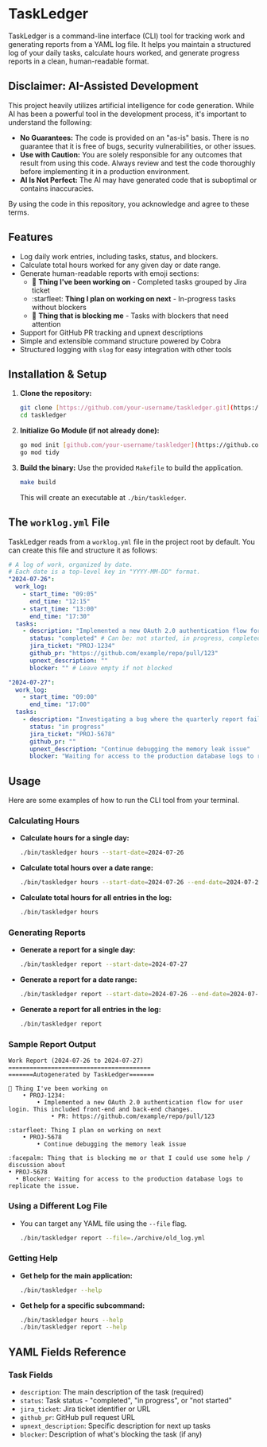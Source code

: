 # TaskLedger

TaskLedger is a command-line interface (CLI) tool for tracking work and generating reports from a YAML log file. It helps you maintain a structured log of your daily tasks, calculate hours worked, and generate progress reports in a clean, human-readable format.

## Disclaimer: AI-Assisted Development

This project heavily utilizes artificial intelligence for code generation. While AI has been a powerful tool in the development process, it's important to understand the following:

* **No Guarantees:** The code is provided on an "as-is" basis. There is no guarantee that it is free of bugs, security vulnerabilities, or other issues.
* **Use with Caution:** You are solely responsible for any outcomes that result from using this code. Always review and test the code thoroughly before implementing it in a production environment.
* **AI Is Not Perfect:** The AI may have generated code that is suboptimal or contains inaccuracies.

By using the code in this repository, you acknowledge and agree to these terms. 

## Features

* Log daily work entries, including tasks, status, and blockers.
* Calculate total hours worked for any given day or date range.
* Generate human-readable reports with emoji sections:
    * 🦀 **Thing I've been working on** - Completed tasks grouped by Jira ticket
    * :starfleet: **Thing I plan on working on next** - In-progress tasks without blockers
    * :facepalm: **Thing that is blocking me** - Tasks with blockers that need attention
* Support for GitHub PR tracking and upnext descriptions
* Simple and extensible command structure powered by Cobra
* Structured logging with `slog` for easy integration with other tools

## Installation & Setup

1.  **Clone the repository:**
    ```bash
    git clone [https://github.com/your-username/taskledger.git](https://github.com/your-username/taskledger.git)
    cd taskledger
    ```

2.  **Initialize Go Module (if not already done):**
    ```bash
    go mod init [github.com/your-username/taskledger](https://github.com/your-username/taskledger)
    go mod tidy
    ```

3.  **Build the binary:**
    Use the provided `Makefile` to build the application.
    ```bash
    make build
    ```
    This will create an executable at `./bin/taskledger`.

## The `worklog.yml` File

TaskLedger reads from a `worklog.yml` file in the project root by default. You can create this file and structure it as follows:

```yaml
# A log of work, organized by date.
# Each date is a top-level key in "YYYY-MM-DD" format.
"2024-07-26":
  work_log:
    - start_time: "09:05"
      end_time: "12:15"
    - start_time: "13:00"
      end_time: "17:30"
  tasks:
    - description: "Implemented a new OAuth 2.0 authentication flow for user login. This included front-end and back-end changes."
      status: "completed" # Can be: not started, in progress, completed
      jira_ticket: "PROJ-1234"
      github_pr: "https://github.com/example/repo/pull/123"
      upnext_description: ""
      blocker: "" # Leave empty if not blocked

"2024-07-27":
  work_log:
    - start_time: "09:00"
      end_time: "17:00"
  tasks:
    - description: "Investigating a bug where the quarterly report fails to generate for large datasets. The issue seems to be a memory leak."
      status: "in progress"
      jira_ticket: "PROJ-5678"
      github_pr: ""
      upnext_description: "Continue debugging the memory leak issue"
      blocker: "Waiting for access to the production database logs to replicate the issue."
```

## Usage

Here are some examples of how to run the CLI tool from your terminal.

### Calculating Hours

* **Calculate hours for a single day:**
    ```bash
    ./bin/taskledger hours --start-date=2024-07-26
    ```

* **Calculate total hours over a date range:**
    ```bash
    ./bin/taskledger hours --start-date=2024-07-26 --end-date=2024-07-27
    ```

* **Calculate total hours for all entries in the log:**
    ```bash
    ./bin/taskledger hours
    ```

### Generating Reports

* **Generate a report for a single day:**
    ```bash
    ./bin/taskledger report --start-date=2024-07-27
    ```

* **Generate a report for a date range:**
    ```bash
    ./bin/taskledger report --start-date=2024-07-26 --end-date=2024-07-27
    ```

* **Generate a report for all entries in the log:**
    ```bash
    ./bin/taskledger report
    ```

### Sample Report Output

```
Work Report (2024-07-26 to 2024-07-27)
========================================
=======Autogenerated by TaskLedger=======

🦀 Thing I've been working on
    • PROJ-1234: 
        • Implemented a new OAuth 2.0 authentication flow for user login. This included front-end and back-end changes.
            • PR: https://github.com/example/repo/pull/123

:starfleet: Thing I plan on working on next
    • PROJ-5678
        • Continue debugging the memory leak issue

:facepalm: Thing that is blocking me or that I could use some help / discussion about
• PROJ-5678 
  • Blocker: Waiting for access to the production database logs to replicate the issue.
```

### Using a Different Log File

* You can target any YAML file using the `--file` flag.
    ```bash
    ./bin/taskledger report --file=./archive/old_log.yml
    ```

### Getting Help

* **Get help for the main application:**
    ```bash
    ./bin/taskledger --help
    ```

* **Get help for a specific subcommand:**
    ```bash
    ./bin/taskledger hours --help
    ./bin/taskledger report --help
    ```

## YAML Fields Reference

### Task Fields

- `description`: The main description of the task (required)
- `status`: Task status - "completed", "in progress", or "not started"
- `jira_ticket`: Jira ticket identifier or URL
- `github_pr`: GitHub pull request URL
- `upnext_description`: Specific description for next up tasks
- `blocker`: Description of what's blocking the task (if any)
